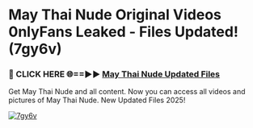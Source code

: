 # May Thai Nude Original Videos 0nlyFans Leaked - Files Updated! (7gy6v)

<h3>🔴 CLICK HERE 🌐==►► <a href="https://tinyurl.com/yrmya6cz" rel="nofollow">May Thai Nude Updated Files</a></h3>

Get May Thai Nude and all content. Now you can access all videos and pictures of May Thai Nude. New Updated Files 2025!

[![7gy6v](https://i.imgur.com/FMdXYCs.gif)](https://tinyurl.com/yrmya6cz)
